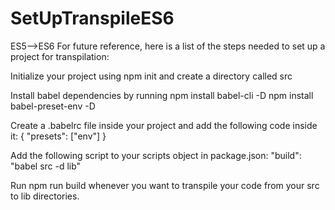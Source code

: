 # SetUpTranspileES6
ES5-->ES6
For future reference, here is a list of the steps needed to set up a project for transpilation:

Initialize your project using npm init and create a directory called src

Install babel dependencies by running
npm install babel-cli -D
npm install babel-preset-env -D

Create a .babelrc file inside your project and add the following code inside it:
{
  "presets": ["env"]
}

Add the following script to your scripts object in package.json:
"build": "babel src -d lib"

Run npm run build whenever you want to transpile your code from your src to lib directories.

